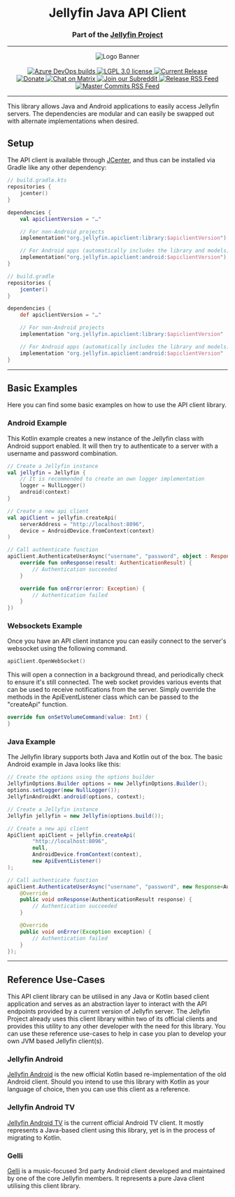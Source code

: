 <h1 align="center">Jellyfin Java API Client</h1>
<h3 align="center">Part of the <a href="https://jellyfin.media">Jellyfin Project</a></h3>

---

<p align="center">
<img alt="Logo Banner" src="https://raw.githubusercontent.com/jellyfin/jellyfin-ux/master/branding/SVG/banner-logo-solid.svg?sanitize=true"/>
<br/>
<br/>
<a href="https://dev.azure.com/jellyfin-project/jellyfin/_build?definitionId=24&_a=summary&repositoryFilter=3&branchFilter=257%2C257%2C257%2C257%2C257%2C257%2C257%2C257%2C257%2C257">
<img alt="Azure DevOps builds" src="https://img.shields.io/azure-devops/build/jellyfin-project/7cce6c46-d610-45e3-9fb7-65a6bfd1b671/24.svg">
</a>
<a href="https://github.com/jellyfin/jellyfin-apiclient-java">
<img alt="LGPL 3.0 license" src="https://img.shields.io/github/license/jellyfin/jellyfin-apiclient-java.svg"/>
</a>
<a href="https://github.com/jellyfin/jellyfin-apiclient-java/releases">
<img alt="Current Release" src="https://img.shields.io/github/release/jellyfin/jellyfin-apiclient-java.svg"/>
</a>
<br/>
<a href="https://opencollective.com/jellyfin">
<img alt="Donate" src="https://img.shields.io/opencollective/all/jellyfin.svg?label=backers"/>
</a>
<a href="https://matrix.to/#/+jellyfin-android-dev:matrix.org">
<img alt="Chat on Matrix" src="https://img.shields.io/matrix/jellyfin-android-dev:matrix.org.svg?logo=matrix"/>
</a>
<a href="https://www.reddit.com/r/jellyfin">
<img alt="Join our Subreddit" src="https://img.shields.io/badge/reddit-r%2Fjellyfin-%23FF5700.svg"/>
</a>
<a href="https://github.com/jellyfin/jellyfin-apiclient-java/releases.atom">
<img alt="Release RSS Feed" src="https://img.shields.io/badge/rss-releases-ffa500?logo=rss" />
</a>
<a href="https://github.com/jellyfin/jellyfin-apiclient-java/commits/master.atom">
<img alt="Master Commits RSS Feed" src="https://img.shields.io/badge/rss-commits-ffa500?logo=rss" />
</a>
</p>

---

This library allows Java and Android applications to easily access Jellyfin servers.
The dependencies are modular and can easily be swapped out with alternate implementations when desired.

## Setup

The API client is available through [JCenter](https://bintray.com/jellyfin/jellyfin-apiclient-java/jellyfin-apiclient-java), and thus can be installed via Gradle like any other dependency:

```kotlin
// build.gradle.kts
repositories {
	jcenter()
}

dependencies {
	val apiclientVersion = "…"

	// For non-Android projects
	implementation("org.jellyfin.apiclient:library:$apiclientVersion")

	// For Android apps (automatically includes the library and models)
	implementation("org.jellyfin.apiclient:android:$apiclientVersion")
}
```

```groovy
// build.gradle
repositories {
	jcenter()
}

dependencies {
	def apiclientVersion = "…"

	// For non-Android projects
	implementation "org.jellyfin.apiclient:library:$apiclientVersion"

	// For Android apps (automatically includes the library and models)
	implementation "org.jellyfin.apiclient:android:$apiclientVersion"
}
```

---

## Basic Examples

Here you can find some basic examples on how to use the API client library.

### Android Example

This Kotlin example creates a new instance of the Jellyfin class with Android support enabled.
It will then try to authenticate to a server with a username and password combination.

```kotlin
// Create a Jellyfin instance
val jellyfin = Jellyfin {
	// It is recommended to create an own logger implementation
	logger = NullLogger()
	android(context)
}

// Create a new api client
val apiClient = jellyfin.createApi(
	serverAddress = "http://localhost:8096",
	device = AndroidDevice.fromContext(context)
)

// Call authenticate function
apiClient.AuthenticateUserAsync("username", "password", object : Response<AuthenticationResult>() {
	override fun onResponse(result: AuthenticationResult) {
		// Authentication succeeded
	}

	override fun onError(error: Exception) {
		// Authentication failed
	}
})
```

### Websockets Example

Once you have an API client instance you can easily connect to the server's websocket using the following command.

```kotlin
apiClient.OpenWebSocket()
```

This will open a connection in a background thread, and periodically check to ensure it's still connected.
The web socket provides various events that can be used to receive notifications from the server.
Simply override the methods in the ApiEventListener class which can be passed to the "createApi" function.

```kotlin
override fun onSetVolumeCommand(value: Int) {
}
```

### Java Example

The Jellyfin library supports both Java and Kotlin out of the box.
The basic Android example in Java looks like this:

```java
// Create the options using the options builder
JellyfinOptions.Builder options = new JellyfinOptions.Builder();
options.setLogger(new NullLogger());
JellyfinAndroidKt.android(options, context);

// Create a Jellyfin instance
Jellyfin jellyfin = new Jellyfin(options.build());

// Create a new api client
ApiClient apiClient = jellyfin.createApi(
		"http://localhost:8096",
		null,
		AndroidDevice.fromContext(context),
		new ApiEventListener()
);

// Call authenticate function
apiClient.AuthenticateUserAsync("username", "password", new Response<AuthenticationResult>() {
	@Override
	public void onResponse(AuthenticationResult response) {
		// Authentication succeeded
	}

	@Override
	public void onError(Exception exception) {
		// Authentication failed
	}
});
```

---

## Reference Use-Cases

This API client library can be utilised in any Java or Kotlin based client application and serves as an abstraction layer to interact with the API endpoints provided by a current version of Jellyfin server.
The Jellyfin Project already uses this client library within two of its official clients and provides this utility to any other developer with the need for this library.
You can use these reference use-cases to help in case you plan to develop your own JVM based Jellyfin client(s). 

### Jellyfin Android

[Jellyfin Android](https://github.com/jellyfin/jellyfin-android) is the new official Kotlin based re-implementation of the old Android client.
Should you intend to use this library with Kotlin as your language of choice, then you can use this client as a reference.

### Jellyfin Android TV

[Jellyfin Android TV](https://github.com/jellyfin/jellyfin-androidtv) is the current official Android TV client.
It mostly represents a Java-based client using this library, yet is in the process of migrating to Kotlin.

### Gelli

[Gelli](https://github.com/dkanada/gelli) is a music-focused 3rd party Android client developed and maintained by one of the core Jellyfin members.
It represents a pure Java client utilising this client library.
